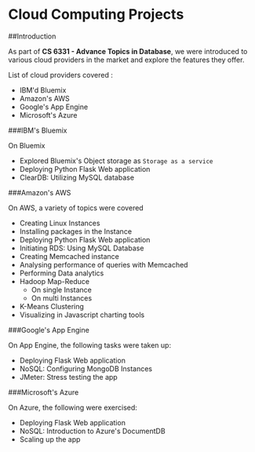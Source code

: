 # Cloud Computing Projects

##Introduction

As part of **CS 6331 - Advance Topics in Database**, we were introduced to various cloud providers in the market and
explore the features they offer.

List of cloud providers covered :

- IBM'd Bluemix
- Amazon's AWS
- Google's App Engine
- Microsoft's Azure

###IBM's Bluemix

On Bluemix

- Explored Bluemix's Object storage as `Storage as a service`
- Deploying Python Flask Web application
- ClearDB: Utilizing MySQL database


###Amazon's AWS

On AWS, a variety of topics were covered

- Creating Linux Instances
- Installing packages in the Instance
- Deploying Python Flask Web application
- Initiating RDS: Using MySQL Database
- Creating Memcached instance
 - Analysing performance of queries with Memcached
- Performing Data analytics 
 - Hadoop Map-Reduce
   - On single Instance
   - On multi Instances
 - K-Means Clustering
 - Visualizing in Javascript charting tools

###Google's App Engine

On App Engine, the following tasks were taken up:

- Deploying Flask Web application
- NoSQL: Configuring MongoDB Instances
- JMeter: Stress testing the app 
 
###Microsoft's Azure

On Azure, the following were exercised:

- Deploying Flask Web application
- NoSQL: Introduction to Azure's DocumentDB
- Scaling up the app
